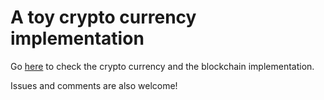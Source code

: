 # A toy crypto currency implementation

Go [here](https://github.com/Alpa84/cripticoTs/blob/mobile_tour/src/utils/blockchain.tsx#L18) to check the crypto currency and the blockchain implementation.

Issues and comments are also welcome!